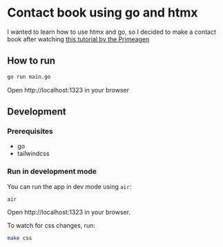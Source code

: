 # Contact book using go and htmx

I wanted to learn how to use htmx and go, so I decided to make a contact book after watching [this tutorial by the Primeagen](https://youtu.be/x7v6SNIgJpE)

## How to run

```bash
go run main.go
```

Open http://localhost:1323 in your browser

## Development

### Prerequisites

- go
- tailwindcss

### Run in development mode

You can run the app in dev mode using `air`:

```bash
air
```

Open http://localhost:1323 in your browser.

To watch for css changes, run:

```bash
make css
```
